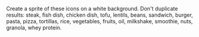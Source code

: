 Create a sprite of these icons on a white background. Don't duplicate results: steak, fish dish, chicken dish, tofu, lentils, beans, sandwich, burger, pasta, pizza, tortillas, rice, vegetables, fruits, oil, milkshake, smoothie, nuts, granola, whey protein.
